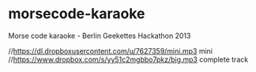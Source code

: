 morsecode-karaoke
=================

Morse code karaoke - Berlin Geekettes Hackathon 2013

//https://dl.dropboxusercontent.com/u/7627359/mini.mp3 mini
//https://www.dropbox.com/s/yy51c2mgbbo7pkz/big.mp3 complete track
